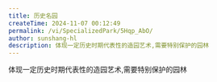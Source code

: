```yaml
---
title: 历史名园
createTime: 2024-11-07 00:12:49
permalink: /vi/SpecializedPark/5Hqp_AbO/
author: sunshang-hl
description: 体现一定历史时期代表性的造园艺术,需要特别保护的园林
---
```


体现一定历史时期代表性的造园艺术,需要特别保护的园林